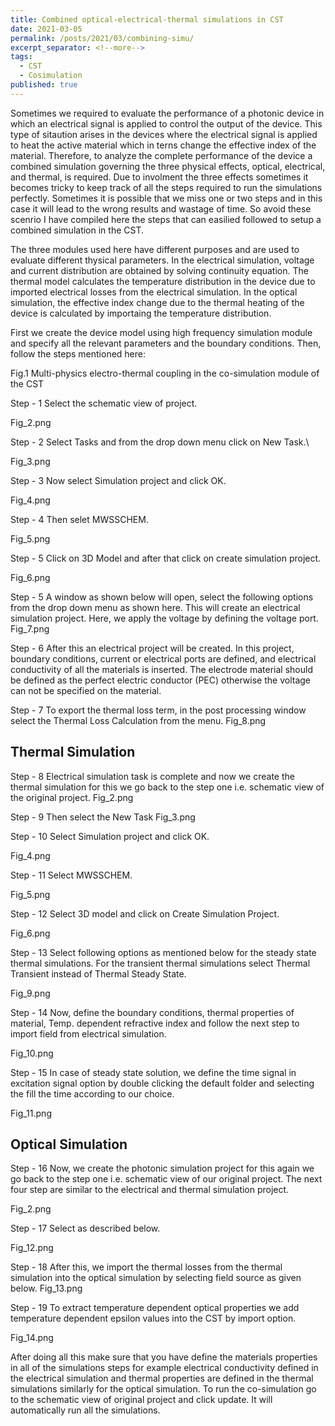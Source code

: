 ```yaml
---
title: Combined optical-electrical-thermal simulations in CST
date: 2021-03-05
permalink: /posts/2021/03/combining-simu/
excerpt_separator: <!--more-->
tags:
  - CST
  - Cosimulation 
published: true
---
```


Sometimes we required to evaluate the performance of a photonic device in which an electrical signal is applied to control the output of the device. This type of sitaution arises in the devices where the electrical signal is applied to heat the active material which in terns change the effective index of the material. Therefore, to analyze the complete performance of the device a combined simulation governing the three physical effects, optical, electrical, and thermal, is required. Due to involment the three  effects sometimes it becomes tricky to keep track of all the steps required to run the simulations perfectly. Sometimes it is possible that we miss one or two steps and in this case it will lead to the wrong results and wastage of time. So avoid these scenrio I have compiled here the steps that can easilied followed to setup a combined simulation in the CST. 

The three modules used here have different purposes and are used to evaluate different thysical parameters. In the electrical simulation, voltage and current distribution are obtained by solving continuity equation. The thermal model calculates the temperature distribution in the device due to imported electrical losses from the electrical simulation. In the optical simulation, the effective index change due to the thermal heating of the device is calculated by importaing the temperature distribution.

First we create the device model using high frequency simulation module and specify all the relevant parameters and the boundary conditions. Then, follow the steps mentioned here:

Fig.1 
Multi-physics electro-thermal coupling in the co-simulation module of the CST

Step - 1 Select the schematic view of project.

Fig_2.png

Step - 2  Select Tasks and from the drop down menu click on New Task.\\

Fig_3.png 

Step - 3 Now select Simulation project and click OK.

Fig_4.png

Step - 4  Then selet MWSSCHEM.

Fig_5.png

Step - 5 Click on 3D Model and after that click on create simulation project.

   Fig_6.png

Step - 5 A window as shown below will open, select the following options from the drop down menu as shown here. This will create an electrical simulation project. Here, we apply the voltage by defining the voltage port.
Fig_7.png

Step - 6 After this an electrical project will be created. In this project, boundary conditions, current or electrical ports are defined, and electrical conductivity of all the materials is inserted. The electrode material should be defined as the perfect electric conductor (PEC) otherwise the voltage can not be specified on the material.

Step - 7 To export the thermal loss term, in the post processing window select the Thermal Loss Calculation from the menu.
Fig_8.png

## Thermal Simulation
Step - 8 Electrical simulation task is complete and now we create the thermal simulation for this we go back to the step one i.e. schematic view of the original project.
Fig_2.png

Step - 9 Then select the New Task 
Fig_3.png

Step - 10 Select Simulation project and click OK.

Fig_4.png

Step - 11 Select MWSSCHEM.

Fig_5.png

Step - 12 Select 3D model and click on Create Simulation Project.

Fig_6.png

Step - 13 Select following  options as mentioned below for the steady state thermal simulations. For the transient thermal simulations select Thermal Transient instead of Thermal Steady State.

Fig_9.png

Step - 14 Now, define the boundary conditions, thermal properties of material, Temp. dependent refractive index and follow the next step to import field from electrical simulation.

Fig_10.png

Step - 15 In case of steady state solution, we define the time signal in excitation signal option by double clicking the default folder and selecting the fill the time according to our choice.

Fig_11.png


## Optical Simulation
Step - 16  Now, we create the photonic simulation project for this again we go back to the step one i.e. schematic view of our original project. The next four step are similar to the electrical and thermal simulation project.

Fig_2.png

Step - 17 Select as described below. 

Fig_12.png

Step - 18 After this, we import the thermal losses from the thermal simulation into the optical simulation by selecting field source as given below.
Fig_13.png

Step - 19 To extract temperature dependent optical properties we add temperature dependent epsilon values into the CST by import option.

Fig_14.png

After doing all this make sure that you have define the materials properties in all of the simulations steps for example electrical conductivity defined in the electrical simulation and thermal properties are defined in the thermal simulations similarly for the optical simulation. To run the co-simulation go to the schematic view of original project and click update. It will automatically run all the simulations.
